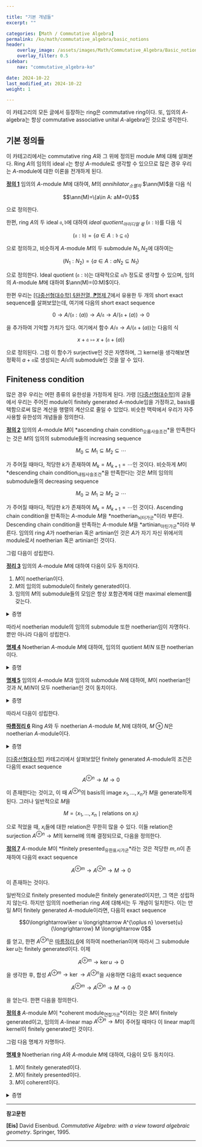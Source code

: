 ```yaml
---

title: "기본 개념들"
excerpt: ""

categories: [Math / Commutative Algebra]
permalink: /ko/math/commutative_algebra/basic_notions
header:
    overlay_image: /assets/images/Math/Commutative_Algebra/Basic_notions.png
    overlay_filter: 0.5
sidebar: 
    nav: "commutative_algebra-ko"

date: 2024-10-22
last_modified_at: 2024-10-22
weight: 1

---
```


이 카테고리의 모든 글에서 등장하는 ring은 commutative ring이다. 또, 임의의 $A$-algebra는 항상 commutative associative unital $A$-algebra인 것으로 생각한다. 

## 기본 정의들

이 카테고리에서는 commutative ring $A$와 그 위에 정의된 module $M$에 대해 살펴본다. Ring $A$의 임의의 ideal $\mathfrak{a}$는 항상 $A$-module로 생각할 수 있으므로 많은 경우 우리는 $A$-module에 대한 이론을 전개하게 된다.

<div class="definition" markdown="1">

<ins id="def1">**정의 1**</ins> 임의의 $A$-module $M$에 대하여, $M$의 *annihilator<sub>소멸자</sub>* $\ann(M)$을 다음 식

$$\ann(M)=\{a\in A: aM=0\}$$

으로 정의한다. 

</div>

한편, ring $A$의 두 ideal $\mathfrak{a},\mathfrak{b}$에 대하여 *ideal quotient<sub>아이디얼 몫</sub>* $(\mathfrak{a}:\mathfrak{b})$를 다음 식

$$(\mathfrak{a}:\mathfrak{b})=\{a\in A: \mathfrak{b}\subseteq \mathfrak{a}\}$$

으로 정의하고, 비슷하게 $A$-module $M$의 두 submodule $N_1,N_2$에 대하여는

$$(N_1:N_2)=\{a\in A: aN_2\subseteq N_1\}$$

으로 정의한다. Ideal quotient $(\mathfrak{a}:\mathfrak{b})$는 대략적으로 $\mathfrak{a}/\mathfrak{b}$ 정도로 생각할 수 있으며, 임의의 $A$-module $M$에 대하여 $\ann(M)=(0:M)$이다. 

한편 우리는 [\[다중선형대수학\] §완전열, ⁋명제 7](/ko/math/multilinear_algebra/exact_sequences#prop7)에서 유용한 두 개의 short exact sequence를 살펴보았는데, 여기에 다음의 short exact sequence

$$0 \rightarrow A/(\mathfrak{a}:(a)) \rightarrow A/\mathfrak{a}\rightarrow A/(\mathfrak{a}+(a)) \rightarrow 0$$

을 추가하여 기억할 가치가 있다. 여기에서 함수 $A/\mathfrak{a} \rightarrow A/(\mathfrak{a}+(a))$는 다음의 식

$$x+\mathfrak{a}\mapsto x+(\mathfrak{a}+(a))$$

으로 정의된다. 그럼 이 함수가 surjective인 것은 자명하며, 그 kernel을 생각해보면 정확히 $a+\mathfrak{a}$로 생성되는 $A/\mathfrak{a}$의 submodule인 것을 알 수 있다. 

## Finiteness condition

많은 경우 우리는 어떤 종류의 유한성을 가정하게 된다. 가령 [\[다중선형대수학\]](/ko/multilinear_algebra)의 글들에서 우리는 주어진 module이 finitely generated $A$-module임을 가정하고, basis를 택함으로써 많은 계산을 행렬의 계산으로 줄일 수 있었다. 비슷한 맥락에서 우리가 자주 사용할 유한성의 개념들을 정의한다.

<div class="definition" markdown="1">

<ins id="def2">**정의 2**</ins> 임의의 $A$-module $M$이 *ascending chain condition<sub>오름사슬조건</sub>*을 만족한다는 것은 $M$의 임의의 submodule들의 increasing sequence

$$M_0\subseteq M_1\subseteq M_2\subseteq\cdots$$

가 주어질 때마다, 적당한 $k$가 존재하여 $M_k=M_{k+1}=\cdots$인 것이다. 비슷하게 $M$이 *descending chain condition<sub>내림사슬조건</sub>*을 만족한다는 것은 $M$의 임의의 submodule들의 decreasing sequence

$$M_0\supseteq M_1\supseteq M_2\supseteq\cdots$$

가 주어질 때마다, 적당한 $k$가 존재하여 $M_k=M_{k+1}=\cdots$인 것이다. Ascending chain condition을 만족하는 $A$-module $M$을 *noetherian<sub>뇌터가군</sub>*이라 부른다. Descending chain condition을 만족하는 $A$-module $M$을 *artinian<sub>아틴가군</sub>*이라 부른다. 임의의 ring $A$가 noetherian 혹은 artinian인 것은 $A$가 자기 자신 위에서의 module로서 noetherian 혹은 artinian인 것이다.

</div>

그럼 다음이 성립한다.

<div class="proposition" markdown="1">

<ins id="thm3">**정리 3**</ins> 임의의 $A$-module $M$에 대하여 다음이 모두 동치이다.

1. $M$이 noetherian이다.
2. $M$의 임의의 submodule이 finitely generated이다.
3. 임의의 $M$의 submodule들의 모임은 항상 포함관계에 대한 maximal element를 갖는다.

</div>
<details class="proof" markdown="1">
<summary>증명</summary>

우선 1번 조건을 가정하고 2번 조건을 보인다. 결론에 반하여 $M$이 finitely generated가 아닌 submodule $N$을 갖는다 가정하자. 그럼 $N$의 임의의 원소 $x_0\neq 0$을 택할 수 있으며, $N$이 finitely generated가 아니라는 사실로부터 $N\neq \langle x_1\rangle$이므로 $x_2\in N\setminus \langle x_1\rangle$을 택할 수 있다. 이를 계속 반복하여 $N$의 submodule들의 increasing sequence
  
$$\langle x_1\rangle\subsetneq \langle x_2\rangle\subsetneq\cdots$$

를 얻으며, 이들은 $M$의 submodule이기도 하므로 $M$이 noetherian이라는 가정에 모순이다.

이제 2번 조건을 가정하고 1번 조건을 보인다. $M$의 submodule들의 ascending chain

$$M_0\subseteq M_1\subseteq M_2\subseteq\cdots$$

이 주어졌다 하고 $M'=\bigcup M_k$라 하면 $M'$은 finitely generated이므로 $M'=\langle x_1,\ldots, x_n\rangle$이라 하자. 그럼 이제 각각의 $i$에 대하여, $k\_i$를 $x\_i\in N\_{k\_i}$가 성립하도록 잡을 수 있고 이제 이러한 $k_i$들 중 가장 큰 것은 반드시 $M'$과 같게 된다.

이제 1번 조건과 3번 조건이 동치임을 보인다. 우선 1번 조건이 만족된다면 이는 $M$의 임의의 submodule들의 모임이 주어질 때마다 ACC에 의하여 [\[집합론\] §선택공리, ⁋정리 4](/ko/math/set_theory/axiom_of_choice#thm4)의 전제조건이 만족되므로 3번이 성립하는 것이 자명하다. 거꾸로 3번 조건을 만족할 경우, $M$의 submodule들의 ascending chain

$$M_0\subseteq M_1\subseteq M_2\subseteq\cdots$$

이 주어졌을 때 이들 모임의 maximal element가 존재해야 하므로 1번 조건이 성립한다. 

</details>

따라서 noetherian module의 임의의 submodule 또한 noetherian임이 자명하다. 뿐만 아니라 다음이 성립한다.

<div class="proposition" markdown="1">

<ins id="prop4">**명제 4**</ins> Noetherian $A$-module $M$에 대하여, 임의의 quotient $M/N$ 또한 noetherian이다.

</div>
<details class="proof" markdown="1">
<summary>증명</summary>

$M/N$의 임의의 submodule은 $M$의 적당한 submodule $L$에 대하여 $L/N$의 꼴이고, 이제 $L$이 finitely generated이며 canonical surjection에 의하여 $L$의 generator들이 $L/N$을 generate하므로 자명하다.

</details>

<div class="proposition" markdown="1">

<ins id="prop5">**명제 5**</ins> 임의의 $A$-module $M$과 임의의 submodule $N$에 대하여, $M$이 noetherian인 것과 $N,M/N$이 모두 noetherian인 것이 동치이다.

</div>
<details class="proof" markdown="1">
<summary>증명</summary>

한쪽 방향은 이미 증명하였다. 따라서 $N, M/N$이 noetherian이라 가정하고 $M$이 noetherian임을 보이면 충분하다. $M$의 임의의 submodule $L$을 고정하자. 그럼 $L$의 $M/N$에서의 image $L/N$은 finitely generated이며, $L\cap N$ 또한 $N$의 submodul이므로 finitely generated이다. 이제 $x_1,\ldots, x_m\in L$을 $L/N$으로 보낸 것이 $L/N$의 generator가 된다 하고, $y_1,\ldots, y_n\in L\cap N$이 $L\cap N$의 generator라 하자. 그럼 임의의 $x\in L$에 대하여 

$$x\equiv \alpha_1x_1+\cdots+\alpha_m x_m\pmod{N}$$

이도록 하는 $\alpha_i\in A$들이 존재한다. 따라서 

$$x-\sum \alpha_i x_i\in L\cap N$$

이고, 이를 다시 $L\cap N$의 generator를 이용하여 적어주면 원하는 결과를 얻는다.

</details>

따라서 다음이 성립한다.

<div class="proposition" markdown="1">

<ins id="cor6">**따름정리 6**</ins> Ring $A$와 두 noetherian $A$-module $M,N$에 대하여, $M\oplus N$은 noetherian $A$-module이다.

</div>
<details class="proof" markdown="1">
<summary>증명</summary>

[명제 5](#prop5)를 $M\oplus N$과 그 submodule $M\oplus 0\cong M$에 대해 적용하면 된다.

</details>

[\[다중선형대수학\]](/ko/multilinear_algebra) 카테고리에서 살펴보았던 finitely generated $A$-module의 조건은 다음의 exact sequence

$$A^{\oplus n} \rightarrow M \rightarrow 0$$

이 존재한다는 것이고, 이 때 $A^{\oplus n}$의 basis의 image $x_1,\ldots, x_n$가 $M$을 generate하게 된다. 그러나 일반적으로 $M$을

$$M=\langle x_1,\ldots, x_n\mid \text{relations on $x_i$}\rangle$$

으로 적었을 때, $x_i$들에 대한 relation은 무한히 많을 수 있다. 이들 relation은 surjection $A^{\oplus n} \rightarrow M$의 kernel에 의해 결정되므로, 다음을 정의한다.

<div class="definition" markdown="1">

<ins id="def7">**정의 7**</ins> $A$-module $M$이 *finitely presented<sub>유한표시가군</sub>*라는 것은 적당한 $m,n$이 존재하여 다음의 exact sequence

$$A^{\oplus m} \rightarrow A^{\oplus n} \rightarrow M \rightarrow 0$$

이 존재하는 것이다. 

</div>

일반적으로 finitely presented module은 finitely generated이지만, 그 역은 성립하지 않는다. 하지만 임의의 noetherian ring $A$에 대해서는 두 개념이 일치한다. 이는 만일 $M$이 finitely generated $A$-module이라면, 다음의 exact sequence

$$0\longrightarrow\ker u \longrightarrow A^{\oplus n} \overset{u}{\longrightarrow} M \longrightarrow 0$$

를 얻고, 한편 $A^{\oplus n}$은 [따름정리 6](#cor6)에 의하여 noetherian이며 따라서 그 submodule $\ker u$는 finitely generated이다. 이제

$$A^{\oplus m} \rightarrow \ker u \rightarrow 0$$

을 생각한 후, 합성 $A^{\oplus m} \rightarrow \ker \rightarrow A^{\oplus n}$을 사용하면 다음의 exact sequence

$$A^{\oplus m} \rightarrow A^{\oplus n} \rightarrow M \rightarrow 0$$

을 얻는다. 한편 다음을 정의한다.

<div class="definition" markdown="1">

<ins id="def8">**정의 8**</ins> $A$-module $M$이 *coherent module<sub>연접가군</sub>*이라는 것은 $M$이 finitely generated이고, 임의의 $A$-linear map $A^{\oplus n} \rightarrow M$이 주어질 때마다 이 linear map의 kernel이 finitely generated인 것이다.

</div>

그럼 다음 명제가 자명하다.

<div class="proposition" markdown="1">

<ins id="prop9">**명제 9**</ins> Noetherian ring $A$와 $A$-module $M$에 대하여, 다음이 모두 동치이다.

1. $M$이 finitely generated이다.
2. $M$이 finitely presented이다.
3. $M$이 coherent이다.

</div>
<details class="proof" markdown="1">
<summary>증명</summary>

1번 조건과 2번 조건이 동치인 것은 이미 살펴보았다. 또, 정의에 의해 coherent $A$-module은 항상 finitely generated이다. 따라서 $M$이 finitely generated인 것을 가정하고 $M$이 coherent라는 것을 보이면 충분하다. 이는 임의의 $A$-linear map $A^{\oplus n}\rightarrow M$이 주어졌을 때, 이 linear map의 kernel은 $A^{\oplus n}$의 submodule이고, 여기에 [명제 5](#prop5)를 적용하여 얻어진다.

</details>

---

**참고문헌**

**[Eis]** David Eisenbud. *Commutative Algebra: with a view toward algebraic geometry*. Springer, 1995.

---